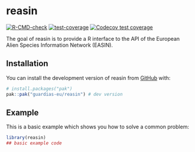 
# reasin

<!-- badges: start -->
[![R-CMD-check](https://github.com/guardias-eu/reasin/actions/workflows/R-CMD-check.yaml/badge.svg)](https://github.com/guardias-eu/reasin/actions/workflows/R-CMD-check.yaml)
[![test-coverage](https://github.com/guardias-eu/reasin/actions/workflows/test-coverage.yaml/badge.svg)](https://github.com/guardias-eu/reasin/actions/workflows/test-coverage.yaml)
[![Codecov test coverage](https://codecov.io/gh/guardias-eu/reasin/graph/badge.svg)](https://app.codecov.io/gh/guardias-eu/reasin)
<!-- badges: end -->

The goal of reasin is to provide a R interface to the API of the European Alien Species Information Network (EASIN).

## Installation

You can install the development version of reasin from [GitHub](https://github.com/guardias-eu/reasin) with:

``` r
# install.packages("pak")
pak::pak("guardias-eu/reasin") # dev version
```

## Example

This is a basic example which shows you how to solve a common problem:

``` r
library(reasin)
## basic example code
```

